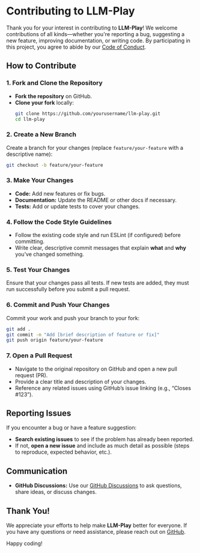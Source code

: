 # Contributing to LLM-Play

Thank you for your interest in contributing to **LLM-Play**! We welcome contributions of all kinds—whether you're reporting a bug, suggesting a new feature, improving documentation, or writing code. By participating in this project, you agree to abide by our [Code of Conduct](CODE_OF_CONDUCT.md).

## How to Contribute

### 1. Fork and Clone the Repository

- **Fork the repository** on GitHub.
- **Clone your fork** locally:
  ```bash
  git clone https://github.com/yourusername/llm-play.git
  cd llm-play
  ```

### 2. Create a New Branch

Create a branch for your changes (replace `feature/your-feature` with a descriptive name):

```bash
git checkout -b feature/your-feature
```

### 3. Make Your Changes

- **Code:** Add new features or fix bugs.
- **Documentation:** Update the README or other docs if necessary.
- **Tests:** Add or update tests to cover your changes.

### 4. Follow the Code Style Guidelines

- Follow the existing code style and run ESLint (if configured) before committing.
- Write clear, descriptive commit messages that explain **what** and **why** you’ve changed something.

### 5. Test Your Changes

Ensure that your changes pass all tests. If new tests are added, they must run successfully before you submit a pull request.

### 6. Commit and Push Your Changes

Commit your work and push your branch to your fork:

```bash
git add .
git commit -m "Add [brief description of feature or fix]"
git push origin feature/your-feature
```

### 7. Open a Pull Request

- Navigate to the original repository on GitHub and open a new pull request (PR).
- Provide a clear title and description of your changes.
- Reference any related issues using GitHub’s issue linking (e.g., “Closes #123”).

## Reporting Issues

If you encounter a bug or have a feature suggestion:

- **Search existing issues** to see if the problem has already been reported.
- If not, **open a new issue** and include as much detail as possible (steps to reproduce, expected behavior, etc.).

## Communication

- **GitHub Discussions:** Use our [GitHub Discussions](https://github.com/pszjmb1/llm-play/discussions) to ask questions, share ideas, or discuss changes.

## Thank You!

We appreciate your efforts to help make **LLM-Play** better for everyone. If you have any questions or need assistance, please reach out on [GitHub](https://github.com/pszjmb1/llm-play/discussions).

Happy coding!

